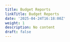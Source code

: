 ```yaml
---
title: Budget Reports
linkTitle: Budget Reports
date: '2025-04-24T16:18:00Z'
weight: 1
description: No content
draft: false
---
```



